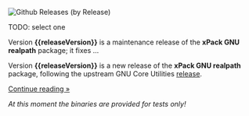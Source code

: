 ![Github Releases (by Release)](https://img.shields.io/github/downloads/xpack-dev-tools/realpath-xpack/v{{releaseVersion}}/total.svg)

TODO: select one

Version **{{releaseVersion}}** is a maintenance release of the **xPack GNU realpath** package; it fixes ...

Version **{{releaseVersion}}** is a new release of the **xPack GNU realpath** package, following the upstream GNU Core Utilities [release](https://ftp.gnu.org/gnu/coreutils/).

[Continue reading »](will-be-updated-shortly)

_At this moment the binaries are provided for tests only!_
